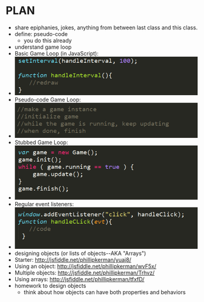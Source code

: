 PLAN
=======
* share epiphanies, jokes, anything from between last class and this class.
* define: pseudo-code
	* you do this already
* understand game loop
* Basic Game Loop (in JavaScript):
* ![](img/gameloop_js.png)
* Pseudo-code Game Loop:
* ![](img/gameloop_pseudo.png)
* Stubbed Game Loop:
* ![](img/gameloop_stubbed.png)
* Regular event listeners:
* ![](img/handler_but_errors.png)
* designing objects (or lists of objects--AKA "Arrays")
* Starter: http://jsfiddle.net/phillipkerman/yuaj8/
* Using an object: http://jsfiddle.net/phillipkerman/wvF5x/
* Multiple objects: http://jsfiddle.net/phillipkerman/Trhvz/
* Using arrays: http://jsfiddle.net/phillipkerman/tfxfD/
* homework to design objects
	* think about how objects can have both properties and behaviors

